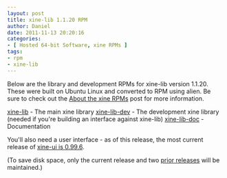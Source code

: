 ```yaml
---
layout: post
title: xine-lib 1.1.20 RPM
author: Daniel
date: 2011-11-13 20:20:16
categories:
- [ Hosted 64-bit Software, xine RPMs ]
tags:
- rpm
- xine-lib
---
```


Below are the library and development RPMs for xine-lib version 1.1.20. These were built on Ubuntu Linux and converted to RPM using alien. Be sure to check out the [About the xine RPMs][abt] post for more information.

[xine-lib][] - The main xine library
[xine-lib-dev][] - The development xine library (needed if you're building an interface against xine-lib)
[xine-lib-doc][] - Documentation

You'll also need a user interface - as of this release, the most current release of [xine-ui is 0.99.6][ui].

(To save disk space, only the current release and two [prior releases][pri] will be maintained.)


[abt]:          /2005/about-the-xine-rpms.html "About the xine RPMs &bull; The Bit Badger Blog"
[xine-lib]:     //hosted.djs-consulting.com/software/xine/xine-lib/libxine1-1.1.20-2.x86_64.rpm
[xine-lib-dev]: //hosted.djs-consulting.com/software/xine/xine-lib/libxine-dev-1.1.20-2.x86_64.rpm
[xine-lib-doc]: //hosted.djs-consulting.com/software/xine/xine-lib/libxine1-doc-1.1.20-2.noarch.rpm
[ui]:           /2010/xine-ui-0-99-6-rpm.html "xine-ui 0.99.6 RPM &bull; The Bit Badger Blog"
[pri]:          /2010/xine-lib-1-1-19-rpm.html "xine-lib 1.1.19 RPM &bull; The Bit Badger Blog"
